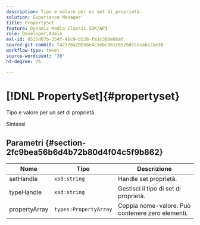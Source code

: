 ```yaml
---
description: Tipo e valore per un set di proprietà.
solution: Experience Manager
title: PropertySet
feature: Dynamic Media Classic,SDK/API
role: Developer,Admin
exl-id: 8515d07b-354f-46c9-b528-fa1c380e66af
source-git-commit: f42378a20b58e4c5ebc961c6526d7cecabc2ae38
workflow-type: tm+mt
source-wordcount: '38'
ht-degree: 7%

---
```


# [!DNL PropertySet]{#propertyset}

Tipo e valore per un set di proprietà.

Sintassi

## Parametri {#section-2fc9bea56b6d4b72b80d4f04c5f9b862}

| Nome | Tipo | Descrizione |
|---|---|---|
| setHandle | `xsd:string` | Handle set proprietà. |
| typeHandle | `xsd:string` | Gestisci il tipo di set di proprietà. |
| propertyArray | `types:PropertyArray` | Coppia nome-valore. Può contenere zero elementi. |
